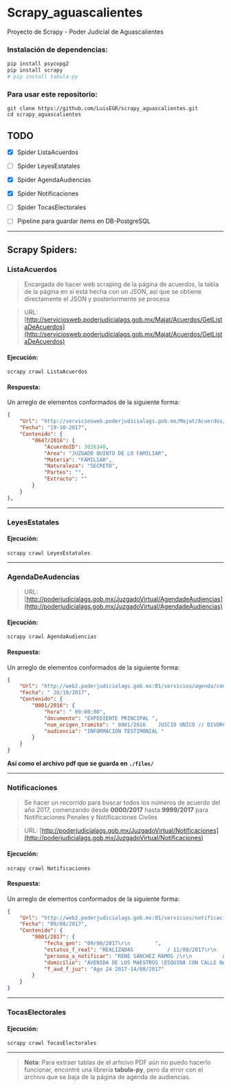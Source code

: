 # Scrapy_aguascalientes
Proyecto de Scrapy - Poder Judicial de Aguascalientes


### Instalación de dependencias:
```python
pip install psycopg2  
pip install scrapy  
# pip install tabula-py
```

### Para usar este repositorio:
```
git clone https://github.com/LuisEGR/scrapy_aguascalientes.git
cd scrapy_aguascalientes
```

## TODO
- [x] Spider ListaAcuerdos
- [ ] Spider LeyesEstatales
- [x] Spider AgendaAudiencias
- [x] Spider Notificaciones
- [ ] Spider TocasElectorales
- [ ] Pipeline para guardar items en DB-PostgreSQL


--- 
## Scrapy Spiders:

### ListaAcuerdos
> Encargada de hacer web scraping de la página de acuerdos, la tabla de la página en sí está hecha con un JSON, así que se obtiene directamente el JSON y posteriormente se procesa

> URL:  [http://serviciosweb.poderjudicialags.gob.mx/Majat/Acuerdos/GetListaDeAcuerdos](http://serviciosweb.poderjudicialags.gob.mx/Majat/Acuerdos/GetListaDeAcuerdos)



#### Ejecución:
```
scrapy crawl ListaAcuerdos
```
#### Respuesta:
Un arreglo de elementos conformados de la siguiente forma:
```json
{
    "Url": "http://serviciosweb.poderjudicialags.gob.mx/Majat/Acuerdos/GetListaDeAcuerdos",
    "Fecha": "19-10-2017",
    "Contenido": {
        "0647/2016": {
            "AcuerdoID": 3026340,
            "Area": "JUZGADO QUINTO DE LO FAMILIAR",
            "Materia": "FAMILIAR",
            "Naturaleza": "SECRETO",
            "Partes": "",
            "Extracto": ""
        }
    }
},

```
---
### LeyesEstatales

#### Ejecución:
```
scrapy crawl LeyesEstatales
```
---
### AgendaDeAudencias

> URL:  [http://poderjudicialags.gob.mx/JuzgadoVirtual/AgendadeAudiencias](http://poderjudicialags.gob.mx/JuzgadoVirtual/AgendadeAudiencias)

#### Ejecución:
```
scrapy crawl AgendaAudiencias
```

#### Respuesta:
Un arreglo de elementos conformados de la siguiente forma:
```json
{
    "Url": "http://web2.poderjudicialags.gob.mx:81/servicios/agenda/consagenda.cfm",
    "Fecha": " 20/10/2017",
    "Contenido": {
        "0001/2016": {
            "hora": " 09:00:00",
            "documento": "EXPEDIENTE PRINCIPAL ",
            "num_origen_tramite": " 0001/2016    JUICIO UNICO // DIVORCIO INCAUSADO",
            "audiencia": "INFORMACION TESTIMONIAL "
        }
    }
}
```
**Así como el archivo pdf que se guarda en ``./files/``**

---
### Notificaciones

> Se hacer un recorrido para buscar todos los números de acuerdo del año 2017, comenzando desde **0000/2017** hasta **9999/2017** para Notificaciones Penales y Notificaciones Civiles

> URL:  [http://poderjudicialags.gob.mx/JuzgadoVirtual/Notificaciones](http://poderjudicialags.gob.mx/JuzgadoVirtual/Notificaciones)

#### Ejecución:
```
scrapy crawl Notificaciones
```

#### Respuesta:
Un arreglo de elementos conformados de la siguiente forma:
```json
{
    "Url": "http://web2.poderjudicialags.gob.mx:81/servicios/notificaciones/consnot.cfm",
    "Fecha": "09/08/2017",
    "Contenido": {
        "0001/2017": {
            "fecha_gen": "09/08/2017\r\n        ",
            "estatus_f_real": "REALIZADAS           / 11/08/2017\r\n        ",
            "persona_a_notificar": "RENÉ SÁNCHEZ RAMOS /\r\n          AUDIENCIA CONFESIONAL                   ",
            "domicilio": "AVENIDA DE LOS MAESTROS (ESQUINA CON CALLE NAVARRA) 2010  /\r\n          EL DORADO 2A SECCION",
            "f_aud_f_juz": "Ago 24 2017-14/08/2017"
        }
    }
}
```
---
### TocasElectorales
#### Ejecución:
```
scrapy crawl TocasElectorales
```
---


> **Nota**: Para extraer tablas de el arhcivo PDF aún no puedo hacerlo funcionar, encontré una librería **tabula-py**, pero da error con el archivo que se baja de la página de agenda de audiencias.

